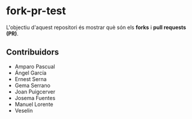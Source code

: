 # fork-pr-test
L'objectiu d'aquest repositori és mostrar què són
els __forks__ i __pull requests (PR)__.

## Contribuidors
- Amparo Pascual
- Ángel García
- Ernest Serna
- Gema Serrano
- Joan Puigcerver
- Josema Fuentes
- Manuel Lorente
- Veselin
